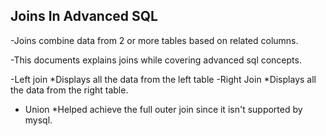 ## Joins In Advanced SQL
-Joins combine data from 2 or more tables based on related columns.

-This documents explains joins while covering advanced sql concepts.

-Left join
    *Displays all the data from the left table
-Right Join
    *Displays all the data from the right table.
- Union 
    *Helped achieve the full outer join since it isn't supported by mysql.
